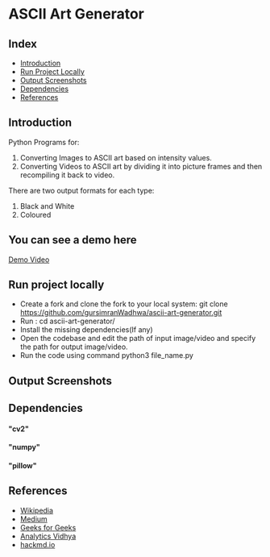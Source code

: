# ASCII Art Generator
## Index
  * [Introduction](#introduction)
  * [Run Project Locally](#localSetup)
  * [Output Screenshots](#screenshots)
  * [Dependencies](#depend)
  * [References](#references)

## <a name="introduction"></a>Introduction
Python Programs for:
1. Converting Images to ASCII art based on intensity values.
2. Converting Videos to ASCII art by dividing it into picture frames and then recompiling it back to video.

There are two output formats for each type:
1. Black and White
2. Coloured 

## <a name="demo"></a> You can see a demo here
<a href = "https://drive.google.com/file/d/1T9hfReE6Yvq7wRyOvfGleK0Djk7vLDPg/view?usp=sharing"> Demo Video</a>
## <a name="localSetup"></a>Run project locally 
 * Create a fork and clone the fork to your local system:  git clone https://github.com/gursimranWadhwa/ascii-art-generator.git 
 * Run :  cd ascii-art-generator/ 
 * Install the missing dependencies(If any)
 * Open the codebase and edit the path of input image/video and specify the path for output image/video.
 * Run the code using command  python3 file_name.py 


## <a name="screenshots"></a>Output Screenshots

## <a name="depend"></a>Dependencies 
#### "cv2"
#### "numpy"
#### "pillow"

## <a name="references"></a>References
* <a href="https://en.wikipedia.org/wiki/ASCII_art#Types_and_styles">Wikipedia</a>
* <a href="https://alekya3.medium.com/how-images-are-stored-in-a-computer-f364d11b4e93">Medium</a>
* <a href="https://www.geeksforgeeks.org/extract-images-from-video-in-python/">Geeks for Geeks</a>
* <a href="https://www.analyticsvidhya.com/blog/2021/03/grayscale-and-rgb-format-for-storing-images/">Analytics Vidhya</a>
* <a href="https://hackmd.io/@xenorivai/H12U8cwv5">hackmd.io</a>
